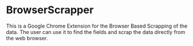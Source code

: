 BrowserScrapper
===============

This is a Google Chrome Extension for the Browser Based Scrapping of the data. The user can use it to find the fields and scrap the data directly from the web browser.
